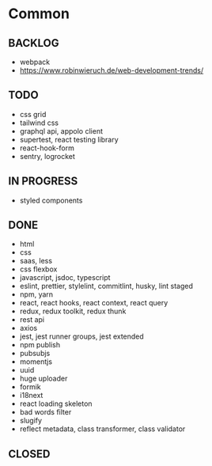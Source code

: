 # Common

## BACKLOG

- webpack
- https://www.robinwieruch.de/web-development-trends/

## TODO

- css grid
- tailwind css
- graphql api, appolo client
- supertest, react testing library
- react-hook-form
- sentry, logrocket

## IN PROGRESS

- styled components

## DONE

- html
- css
- saas, less
- css flexbox
- javascript, jsdoc, typescript
- eslint, prettier, stylelint, commitlint, husky, lint staged
- npm, yarn
- react, react hooks, react context, react query
- redux, redux toolkit, redux thunk
- rest api
- axios
- jest, jest runner groups, jest extended
- npm publish
- pubsubjs
- momentjs
- uuid
- huge uploader
- formik
- i18next
- react loading skeleton
- bad words filter
- slugify
- reflect metadata, class transformer, class validator

## CLOSED
